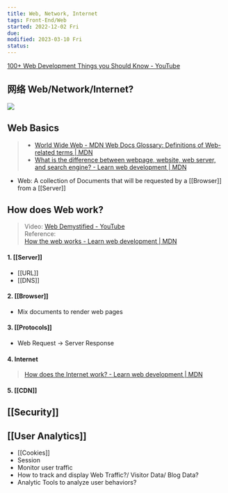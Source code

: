 ```yaml
---
title: Web, Network, Internet
tags: Front-End/Web  
started: 2022-12-02 Fri
due: 
modified: 2023-03-10 Fri
status: 
---
```

[100+ Web Development Things you Should Know - YouTube](https://www.youtube.com/watch?v=erEgovG9WBs&list=PL0vfts4VzfNjQOM9VClyL5R0LeuTxlAR3&index=13)
## 网络 Web/Network/Internet?

![](https://p3-juejin.byteimg.com/tos-cn-i-k3u1fbpfcp/eb26dc993bc548d790a76e0ccefdb673~tplv-k3u1fbpfcp-zoom-in-crop-mark:4536:0:0:0.awebp)
## Web Basics
>- [World Wide Web - MDN Web Docs Glossary: Definitions of Web-related terms | MDN](https://developer.mozilla.org/en-US/docs/Glossary/World_Wide_Web)
>- [What is the difference between webpage, website, web server, and search engine? - Learn web development | MDN](https://developer.mozilla.org/en-US/docs/Learn/Common_questions/Pages_sites_servers_and_search_engines)
- Web: A collection of Documents that will be requested by a [[Browser]] from a [[Server]]
## How does Web work?
>Video: [Web Demystified - YouTube](https://www.youtube.com/playlist?list=PLo3w8EB99pqLEopnunz-dOOBJ8t-Wgt2g)  
>Reference:  
>[How the web works - Learn web development | MDN](https://developer.mozilla.org/en-US/docs/Learn/Getting_started_with_the_web/How_the_Web_works)

#### 1. [[Server]] 
- [[URL]]
- [[DNS]]
#### 2. [[Browser]] 
- Mix documents to render web pages
#### 3. [[Protocols]]
- Web Request -> Server Response
#### 4. Internet
>[How does the Internet work? - Learn web development | MDN](https://developer.mozilla.org/en-US/docs/Learn/Common_questions/How_does_the_Internet_work)
#### 5. [[CDN]]
## [[Security]]
## [[User Analytics]]
- [[Cookies]]
- Session
- Monitor user traffic
- How to track and display Web Traffic?/ Visitor Data/ Blog Data?
- Analytic Tools to analyze user behaviors?





